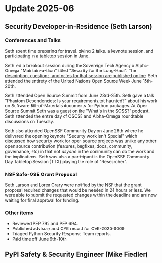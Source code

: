 # Update 2025-06

## Security Developer-in-Residence (Seth Larson)

### Conferences and Talks

Seth spent time preparing for travel, giving 2 talks, a keynote session,
and participating in a tabletop session in June.

Seth led a breakout session during the Sovereign Tech Agency x Alpha-Omega
"Maintain-a-thon" titled "Security for the Long-Haul". The [description,
questions, and notes for that session are published online](https://sethmlarson.dev/un-open-source-week-2025-security-for-the-long-haul).
Seth attended the entirety of the United Nations Open Source Week June 15th-20th.

Seth attended Open Source Summit from June 23rd-25th. Seth gave a talk
"Phantom Dependencies: Is your requirements.txt haunted?" about his work
on Software Bill-of-Materials documents for Python packages. At Open
Source Summit Seth was a guest on the "What's in the SOSS?"
podcast. Seth attended the entire day of OSCSE and Alpha-Omega roundtable
discussions on Tuesday.

Seth also attended OpenSSF Community Day on June 26th where he delivered the opening
keynote "Security work isn't Special" which discussed how security work
for open source projects was unlike any other open source contribution
(features, bugfixes, docs, community, governance, etc) in that
not *anyone* in the community can do the work and the implications.
Seth was also a participant in the OpenSSF Community Day Tabletop Session (TTX)
playing the role of "Researcher".

### NSF Safe-OSE Grant Proposal

Seth Larson and Loren Crary were notified by the NSF
that the grant proposal required changes that would
be needed in 24 hours or less. We were able to submit
the requested changes within the deadline and are
now waiting for final approval for funding.

### Other items

* Reviewed PEP 792 and PEP 694.
* Published advisory and CVE record for CVE-2025-6069
* Triaged Python Security Response Team reports.
* Paid time off June 6th-10th

## PyPI Safety & Security Engineer (Mike Fiedler)

